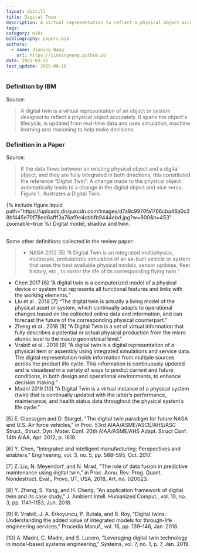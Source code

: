 ```yaml
---
layout: distill
title: Digital Twin
description: A virtual representation to reflect a physical object accurately.
tags:
category: wiki
bibliography: papers.bib
authors:
  - name: Jinning Wang
    url: https://jinningwang.github.io
date: 2025-03-15
last_update: 2025-06-18
---
```


### Definition by IBM

Source: <d-cite key="ibm2021what"></d-cite>

> A digital twin is a virtual representation of an object or system designed to reflect a physical object accurately. It spans the object's lifecycle, is updated from real-time data and uses simulation, machine learning and reasoning to help make decisions.

### Definition in a Paper

Source: <d-cite key="fuller2020digital"></d-cite>

> If the data flows between an existing physical object and a digital object, and they are fully integrated in both directions, this constituted the reference “Digital Twin”. A change made to the physical object automatically leads to a change in the digital object and vice versa. Figure 1. illustrates a Digital Twin.

<div class="col-sm mt-3 mt-md-0">
    {% include figure.liquid
    path="https://uploads.disquscdn.com/images/d7a8c9970fa1766cba46a0c38bf445e70f78ed6afff3a76af9e4cbbfb9444ebd.jpg?w=800&h=453"
    zoomable=true %}
    Digital model, shadow and twin.
</div>

<br>

Some other definitions collected in the review paper:

> - NASA 2012 [5] “A Digital Twin is an integrated multiphysics, multiscale, probabilistic simulation of an as-built vehicle or system that uses the best available physical models, sensor updates, fleet history, etc., to mirror the life of its corresponding flying twin.”
- Chen 2017 [6] “A digital twin is a computerized model of a physical device or system that represents all functional features and links with the working elements.”
- Liu et al . 2018 [7] “The digital twin is actually a living model of the physical asset or system, which continually adapts to operational changes based on the collected online data and information, and can forecast the future of the corresponding physical counterpart.”
- Zheng et al . 2018 [8] “A Digital Twin is a set of virtual information that fully describes a potential or actual physical production from the micro atomic level to the macro geometrical level.”
- Vrabič et al . 2018 [9] “A digital twin is a digital representation of a physical item or assembly using integrated simulations and service data. The digital representation holds information from multiple sources across the product life cycle. This information is continuously updated and is visualised in a variety of ways to predict current and future conditions, in both design and operational environments, to enhance decision making.”
- Madni 2019 [10] "A Digital Twin is a virtual instance of a physical system (twin) that is continually updated with the latter’s performance, maintenance, and health status data throughout the physical system’s life cycle.”

[5] E. Glaessgen and D. Stargel, "The digital twin paradigm for future NASA and U.S. Air force vehicles," in Proc. 53rd AIAA/ASME/ASCE/AHS/ASC Struct., Struct. Dyn. Mater. Conf. 20th AIAA/ASME/AHS Adapt. Struct Conf. 14th AIAA, Apr. 2012, p. 1818.

[6] Y. Chen, "Integrated and intelligent manufacturing: Perspectives and enablers," Engineering, vol. 3, no. 5, pp. 588–595, Oct. 2017.

[7] Z. Liu, N. Meyendorf, and N. Mrad, "The role of data fusion in predictive maintenance using digital twin," in Proc. Annu. Rev. Prog. Quant. Nondestruct. Eval., Provo, UT, USA, 2018, Art. no. 020023.

[8] Y. Zheng, S. Yang, and H. Cheng, "An application framework of digital twin and its case study," J. Ambient Intell. Humanized Comput., vol. 10, no. 3, pp. 1141–1153, Jun. 2018.

[9] R. Vrabič, J. A. Erkoyuncu, P. Butala, and R. Roy, "Digital twins: Understanding the added value of integrated models for through-life engineering services," Procedia Manuf., vol. 16, pp. 139–146, Jan. 2018.

[10] A. Madni, C. Madni, and S. Lucero, "Leveraging digital twin technology in model-based systems engineering," Systems, vol. 7, no. 1, p. 7, Jan. 2019.
